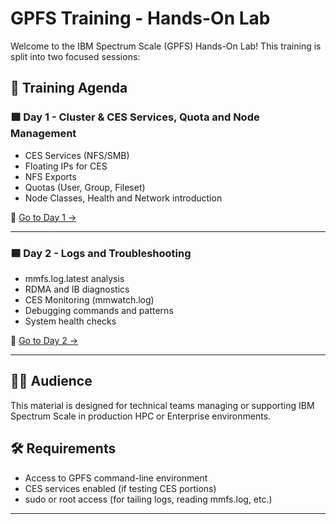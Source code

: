 # GPFS Training - Hands-On Lab

Welcome to the IBM Spectrum Scale (GPFS) Hands-On Lab! This training is split into two focused sessions:

## 📅 Training Agenda

### 🟩 Day 1 - Cluster & CES Services, Quota and Node Management
- CES Services (NFS/SMB)
- Floating IPs for CES
- NFS Exports
- Quotas (User, Group, Fileset)
- Node Classes, Health and Network introduction

📂 [Go to Day 1 →](Day1/README.md)

---

### 🟦 Day 2 - Logs and Troubleshooting
- mmfs.log.latest analysis
- RDMA and IB diagnostics
- CES Monitoring (mmwatch.log)
- Debugging commands and patterns
- System health checks

📂 [Go to Day 2 →](Day2/README.md)

---

## 🧑‍🏫 Audience
This material is designed for technical teams managing or supporting IBM Spectrum Scale in production HPC or Enterprise environments.

## 🛠 Requirements
- Access to GPFS command-line environment
- CES services enabled (if testing CES portions)
- sudo or root access (for tailing logs, reading mmfs.log, etc.)

---
